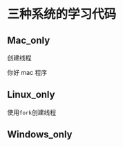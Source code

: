 # 三种系统的学习代码



## Mac_only

创建线程 

你好
mac 程序



## Linux_only

使用`fork`创建线程





## Windows_only





